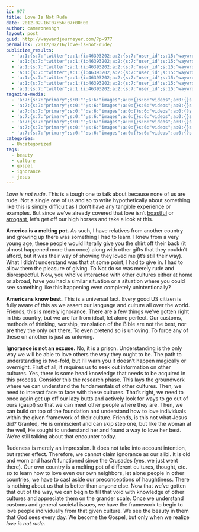 ```yaml
---
id: 977
title: Love Is Not Rude
date: 2012-02-16T07:56:07+00:00
author: cameroneshgh
layout: post
guid: http://waywardjourneyer.com/?p=977
permalink: /2012/02/16/love-is-not-rude/
publicize_results:
  - 'a:1:{s:7:"twitter";a:1:{i:46393202;a:2:{s:7:"user_id";s:15:"waywrdjourneyer";s:7:"post_id";s:18:"170129354146324481";}}}'
  - 'a:1:{s:7:"twitter";a:1:{i:46393202;a:2:{s:7:"user_id";s:15:"waywrdjourneyer";s:7:"post_id";s:18:"170129354146324481";}}}'
  - 'a:1:{s:7:"twitter";a:1:{i:46393202;a:2:{s:7:"user_id";s:15:"waywrdjourneyer";s:7:"post_id";s:18:"170129354146324481";}}}'
  - 'a:1:{s:7:"twitter";a:1:{i:46393202;a:2:{s:7:"user_id";s:15:"waywrdjourneyer";s:7:"post_id";s:18:"170129354146324481";}}}'
  - 'a:1:{s:7:"twitter";a:1:{i:46393202;a:2:{s:7:"user_id";s:15:"waywrdjourneyer";s:7:"post_id";s:18:"170129354146324481";}}}'
  - 'a:1:{s:7:"twitter";a:1:{i:46393202;a:2:{s:7:"user_id";s:15:"waywrdjourneyer";s:7:"post_id";s:18:"170129354146324481";}}}'
  - 'a:1:{s:7:"twitter";a:1:{i:46393202;a:2:{s:7:"user_id";s:15:"waywrdjourneyer";s:7:"post_id";s:18:"170129354146324481";}}}'
tagazine-media:
  - 'a:7:{s:7:"primary";s:0:"";s:6:"images";a:0:{}s:6:"videos";a:0:{}s:11:"image_count";s:1:"0";s:6:"author";s:8:"19879429";s:7:"blog_id";s:8:"19280981";s:9:"mod_stamp";s:19:"2012-02-16 12:56:07";}'
  - 'a:7:{s:7:"primary";s:0:"";s:6:"images";a:0:{}s:6:"videos";a:0:{}s:11:"image_count";s:1:"0";s:6:"author";s:8:"19879429";s:7:"blog_id";s:8:"19280981";s:9:"mod_stamp";s:19:"2012-02-16 12:56:07";}'
  - 'a:7:{s:7:"primary";s:0:"";s:6:"images";a:0:{}s:6:"videos";a:0:{}s:11:"image_count";s:1:"0";s:6:"author";s:8:"19879429";s:7:"blog_id";s:8:"19280981";s:9:"mod_stamp";s:19:"2012-02-16 12:56:07";}'
  - 'a:7:{s:7:"primary";s:0:"";s:6:"images";a:0:{}s:6:"videos";a:0:{}s:11:"image_count";s:1:"0";s:6:"author";s:8:"19879429";s:7:"blog_id";s:8:"19280981";s:9:"mod_stamp";s:19:"2012-02-16 12:56:07";}'
  - 'a:7:{s:7:"primary";s:0:"";s:6:"images";a:0:{}s:6:"videos";a:0:{}s:11:"image_count";s:1:"0";s:6:"author";s:8:"19879429";s:7:"blog_id";s:8:"19280981";s:9:"mod_stamp";s:19:"2012-02-16 12:56:07";}'
  - 'a:7:{s:7:"primary";s:0:"";s:6:"images";a:0:{}s:6:"videos";a:0:{}s:11:"image_count";s:1:"0";s:6:"author";s:8:"19879429";s:7:"blog_id";s:8:"19280981";s:9:"mod_stamp";s:19:"2012-02-16 12:56:07";}'
  - 'a:7:{s:7:"primary";s:0:"";s:6:"images";a:0:{}s:6:"videos";a:0:{}s:11:"image_count";s:1:"0";s:6:"author";s:8:"19879429";s:7:"blog_id";s:8:"19280981";s:9:"mod_stamp";s:19:"2012-02-16 12:56:07";}'
categories:
  - Uncategorized
tags:
  - beauty
  - culture
  - gospel
  - ignorance
  - jesus
---
```

_Love is not rude_. This is a tough one to talk about because none of us are rude. Not a single one of us and so to write hypothetically about something like this is simply difficult as I don&#8217;t have any tangible experience or examples. But since we&#8217;ve already covered that love isn&#8217;t [boastful](http://waywardjourneyer.com/2012/02/02/love-does-not-boast/ "Love Does Not Boast") or [arrogant](http://waywardjourneyer.com/2012/02/09/love-is-not-arrogant/ "Love Is Not Arrogant"), let&#8217;s get off our high horses and take a look at this.

**America is a melting pot.** As such, I have relatives from another country and growing up there was something I had to learn. I knew from a very young age, these people would literally give you the shirt off their back (it almost happened more than once) along with other gifts that they couldn&#8217;t afford, but it was their way of showing they loved me (it&#8217;s still their way). What I didn&#8217;t understand was that at some point, I had to give in. I had to allow them the pleasure of giving. To Not do so was merely rude and disrespectful. Now, you who&#8217;ve interacted with other cultures either at home or abroad, have you had a similar situation or a situation where you could see something like this happening even completely unintentionally?

**Americans know best.** This is a universal fact. Every good US citizen is fully aware of this as we assert our language and culture all over the world. Friends, this is merely ignorance. There are a few things we&#8217;ve gotten right in this country, but we are far from ideal, let alone perfect. Our customs, methods of thinking, worship, translation of the Bible are not the best, nor are they the only out there. To even pretend so is unloving. To force any of these on another is just as unloving.

**Ignorance is not an excuse.** No, it is a prison. Understanding is the only way we will be able to love others the way they ought to be. The path to understanding is two-fold, but I&#8217;ll warn you it doesn&#8217;t happen magically or overnight. First of all, it requires us to seek out information on other cultures. Yes, there is some head knowledge that needs to be acquired in this process. Consider this the research phase. This lays the groundwork where we can understand the fundamentals of other cultures. Then, we need to interact face to face with these cultures. That&#8217;s right, we need to once again get up off our lazy butts and actively look for ways to go out of ours (gasp!) so that we can meet other people where they are. Then, we can build on top of the foundation and understand how to love individuals within the given framework of their culture. Friends, is this not what Jesus did? Granted, He is omniscient and can skip step one, but like the woman at the well, He sought to understand her and found a way to love her best. We&#8217;re still talking about that encounter today.

Rudeness is merely an impression. It does not take into account intention, but rather effect. Therefore, we cannot claim ignorance as our alibi. It is old and worn and hasn&#8217;t functioned since the Crusades (yes, we just went there). Our own country is a melting pot of different cultures, thought, etc. so to learn how to love even our own neighbors, let alone people in other countries, we have to cast aside our preconceptions of haughtiness. There is nothing about us that is better than anyone else. Now that we&#8217;ve gotten that out of the way, we can begin to fill that void with knowledge of other cultures and appreciate them on the grander scale. Once we understand customs and general societal issues, we have the framework to begin to love people individually from that given culture. We see the beauty in them that God sees every day. We become the Gospel, but only when we realize _love is not rude_.